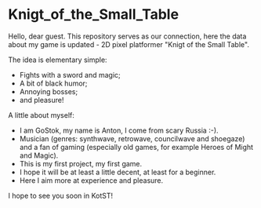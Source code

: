 # Knigt_of_the_Small_Table

Hello, dear guest.
This repository serves as our connection, here the data about my game is updated - 2D pixel platformer "Knigt of the Small Table".

The idea is elementary simple:
- Fights with a sword and magic;
- A bit of black humor;
- Annoying bosses;
- and pleasure!

A little about myself:

- I am GoStok, my name is Anton, I come from scary Russia :-).
- Musician (genres: synthwave, retrowave, councilwave and shoegaze) and a fan of gaming (especially old games, for example Heroes of Might and Magic).
- This is my first project, my first game.
- I hope it will be at least a little decent, at least for a beginner.
- Here I aim more at experience and pleasure.

I hope to see you soon in KotST!
